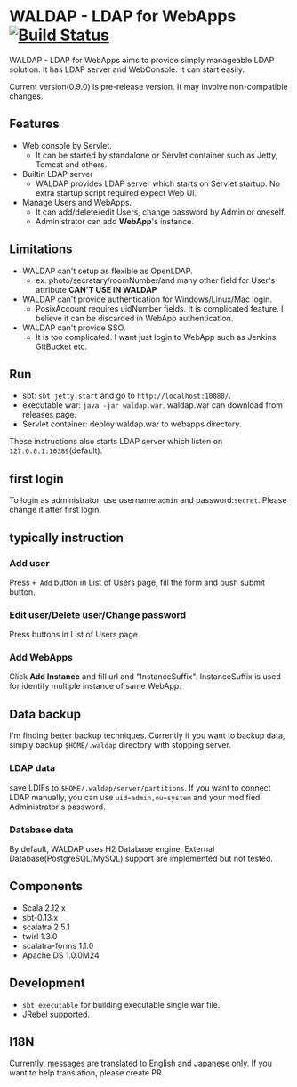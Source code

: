 # WALDAP - LDAP for WebApps [![Build Status](https://travis-ci.org/kounoike/ldap-and-web-test.svg?branch=master)](https://travis-ci.org/kounoike/waldap)

WALDAP - LDAP for WebApps aims to provide simply manageable LDAP solution.
It has LDAP server and WebConsole. It can start easily.

Current version(0.9.0) is pre-release version. It may involve non-compatible changes.

## Features

- Web console by Servlet.
    - It can be started by standalone or Servlet container such as Jetty, Tomcat and others.
- Builtin LDAP server
    - WALDAP provides LDAP server which starts on Servlet startup. No extra startup script required expect Web UI. 
- Manage Users and WebApps.
    - It can add/delete/edit Users, change password by Admin or oneself.
    - Administrator can add **WebApp**'s instance.

## Limitations

- WALDAP can't setup as flexible as OpenLDAP.
    - ex. photo/secretary/roomNumber/and many other field for User's attribute **CAN'T USE IN WALDAP**
- WALDAP can't provide authentication for Windows/Linux/Mac login.
    - PosixAccount requires uidNumber fields. It is complicated feature. I believe it can be discarded in WebApp authentication. 
- WALDAP can't provide SSO.
    - It is too complicated. I want just login to WebApp such as Jenkins, GitBucket etc. 

## Run

- sbt: `sbt jetty:start` and go to `http://localhost:10080/`.
- executable war: `java -jar waldap.war`. waldap.war can download from releases page.
- Servlet container: deploy waldap.war to webapps directory.

These instructions also starts LDAP server which listen on `127.0.0.1:10389`(default).

## first login

To login as administrator, use username:`admin` and password:`secret`.
Please change it after first login.

## typically instruction

### Add user

Press `+ Add` button in List of Users page, fill the form and push submit button.

### Edit user/Delete user/Change password

Press buttons in List of Users page.

### Add WebApps

Click **Add Instance** and fill url and "InstanceSuffix". InstanceSuffix is used for identify multiple instance of same WebApp.

## Data backup

I'm finding better backup techniques.
Currently if you want to backup data, simply backup `$HOME/.waldap` directory with stopping server. 

### LDAP data

save LDIFs to `$HOME/.waldap/server/partitions`.
If you want to connect LDAP manually, you can use `uid=admin,ou=system` and your modified Administrator's password.

### Database data

By default, WALDAP uses H2 Database engine. External Database(PostgreSQL/MySQL) support are implemented but not tested.

## Components

* Scala 2.12.x
* sbt-0.13.x
* scalatra 2.5.1
* twirl 1.3.0
* scalatra-forms 1.1.0
* Apache DS 1.0.0M24

## Development

- `sbt executable` for building executable single war file.
- JRebel supported.

## I18N

Currently, messages are translated to English and Japanese only. If you want to help translation, please create PR.
